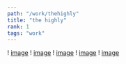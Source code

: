 ```yaml
---
path: "/work/thehighly"
title: "the highly"
rank: 1
tags: "work"
---
```

! [image](./image0.jpg)
! [image](../images/thehighly/image1.jpg)
! [image](../images/thehighly/image2.jpg)
! [image](../images/thehighly/image3.jpg)
! [image](../images/thehighly/image4.jpg)